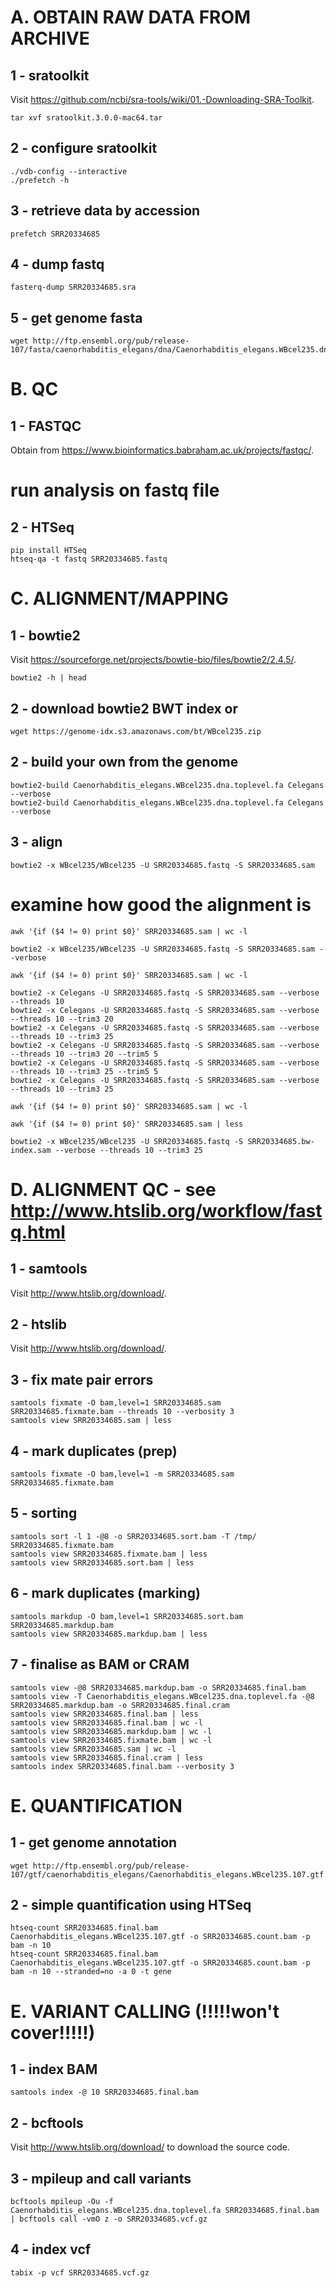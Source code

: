 # A. OBTAIN RAW DATA FROM ARCHIVE
## 1 - sratoolkit 
Visit https://github.com/ncbi/sra-tools/wiki/01.-Downloading-SRA-Toolkit.
```shell
tar xvf sratoolkit.3.0.0-mac64.tar 
```
## 2 - configure sratoolkit
```shell
./vdb-config --interactive
./prefetch -h
```
## 3 - retrieve data by accession
```shell
prefetch SRR20334685
```
## 4 - dump fastq
```shell
fasterq-dump SRR20334685.sra 
```
## 5 - get genome fasta
```shell
wget http://ftp.ensembl.org/pub/release-107/fasta/caenorhabditis_elegans/dna/Caenorhabditis_elegans.WBcel235.dna.toplevel.fa.gz
```

# B. QC
## 1 - FASTQC 
Obtain from https://www.bioinformatics.babraham.ac.uk/projects/fastqc/.
# run analysis on fastq file
## 2 - HTSeq 
```shell
pip install HTSeq
htseq-qa -t fastq SRR20334685.fastq
```

# C. ALIGNMENT/MAPPING
## 1 - bowtie2
Visit https://sourceforge.net/projects/bowtie-bio/files/bowtie2/2.4.5/.
```shell
bowtie2 -h | head
```
## 2 - download bowtie2 BWT index or
```shell 
wget https://genome-idx.s3.amazonaws.com/bt/WBcel235.zip
```
## 2 - build your own from the genome
```shell
bowtie2-build Caenorhabditis_elegans.WBcel235.dna.toplevel.fa Celegans --verbose
bowtie2-build Caenorhabditis_elegans.WBcel235.dna.toplevel.fa Celegans --verbose
```
## 3 - align
```shell
bowtie2 -x WBcel235/WBcel235 -U SRR20334685.fastq -S SRR20334685.sam
```
# examine how good the alignment is
```shell
awk '{if ($4 != 0) print $0}' SRR20334685.sam | wc -l
```
```shell
bowtie2 -x WBcel235/WBcel235 -U SRR20334685.fastq -S SRR20334685.sam --verbose
```
```shell
awk '{if ($4 != 0) print $0}' SRR20334685.sam | wc -l
```
```shell
bowtie2 -x Celegans -U SRR20334685.fastq -S SRR20334685.sam --verbose --threads 10
bowtie2 -x Celegans -U SRR20334685.fastq -S SRR20334685.sam --verbose --threads 10 --trim3 20
bowtie2 -x Celegans -U SRR20334685.fastq -S SRR20334685.sam --verbose --threads 10 --trim3 25
bowtie2 -x Celegans -U SRR20334685.fastq -S SRR20334685.sam --verbose --threads 10 --trim3 20 --trim5 5
bowtie2 -x Celegans -U SRR20334685.fastq -S SRR20334685.sam --verbose --threads 10 --trim3 25 --trim5 5
bowtie2 -x Celegans -U SRR20334685.fastq -S SRR20334685.sam --verbose --threads 10 --trim3 25 
```
```shell
awk '{if ($4 != 0) print $0}' SRR20334685.sam | wc -l
```
```shell
awk '{if ($4 != 0) print $0}' SRR20334685.sam | less
```
```shell
bowtie2 -x WBcel235/WBcel235 -U SRR20334685.fastq -S SRR20334685.bw-index.sam --verbose --threads 10 --trim3 25 
```

# D. ALIGNMENT QC - see http://www.htslib.org/workflow/fastq.html
## 1 - samtools 
Visit http://www.htslib.org/download/.
## 2 - htslib 
Visit http://www.htslib.org/download/.
## 3 - fix mate pair errors
```shell
samtools fixmate -O bam,level=1 SRR20334685.sam SRR20334685.fixmate.bam --threads 10 --verbosity 3
samtools view SRR20334685.sam | less
```
## 4 - mark duplicates (prep)
```shell
samtools fixmate -O bam,level=1 -m SRR20334685.sam SRR20334685.fixmate.bam
```
## 5 - sorting
```shell
samtools sort -l 1 -@8 -o SRR20334685.sort.bam -T /tmp/ SRR20334685.fixmate.bam 
samtools view SRR20334685.fixmate.bam | less
samtools view SRR20334685.sort.bam | less
```
## 6 - mark duplicates (marking)
```shell
samtools markdup -O bam,level=1 SRR20334685.sort.bam SRR20334685.markdup.bam 
samtools view SRR20334685.markdup.bam | less
```
## 7 - finalise as BAM or CRAM
```shell
samtools view -@8 SRR20334685.markdup.bam -o SRR20334685.final.bam
samtools view -T Caenorhabditis_elegans.WBcel235.dna.toplevel.fa -@8 SRR20334685.markdup.bam -o SRR20334685.final.cram
samtools view SRR20334685.final.bam | less
samtools view SRR20334685.final.bam | wc -l
samtools view SRR20334685.markdup.bam | wc -l
samtools view SRR20334685.fixmate.bam | wc -l
samtools view SRR20334685.sam | wc -l
samtools view SRR20334685.final.cram | less
samtools index SRR20334685.final.bam --verbosity 3
```

# E. QUANTIFICATION
## 1 - get genome annotation
```shell
wget http://ftp.ensembl.org/pub/release-107/gtf/caenorhabditis_elegans/Caenorhabditis_elegans.WBcel235.107.gtf.gz
```
## 2 - simple quantification using HTSeq
```shell
htseq-count SRR20334685.final.bam Caenorhabditis_elegans.WBcel235.107.gtf -o SRR20334685.count.bam -p bam -n 10
htseq-count SRR20334685.final.bam Caenorhabditis_elegans.WBcel235.107.gtf -o SRR20334685.count.bam -p bam -n 10 --stranded=no -a 0 -t gene
```


# E. VARIANT CALLING (!!!!!won't cover!!!!!)
## 1 - index BAM
```shell
samtools index -@ 10 SRR20334685.final.bam 
```
## 2 - bcftools 
Visit http://www.htslib.org/download/ to download the source code.
## 3 - mpileup and call variants
```shell
bcftools mpileup -Ou -f Caenorhabditis_elegans.WBcel235.dna.toplevel.fa SRR20334685.final.bam | bcftools call -vmO z -o SRR20334685.vcf.gz
```
## 4 - index vcf
```shell
tabix -p vcf SRR20334685.vcf.gz
``` 
